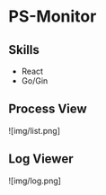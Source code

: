 # PS-Monitor

## Skills
 - React
 - Go/Gin
 

## Process View 

![img/list.png]

## Log Viewer

![img/log.png]
